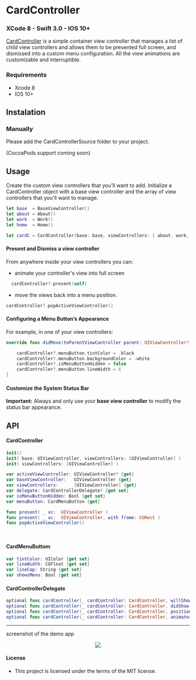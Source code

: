 # CardController
### XCode 8 - Swift 3.0 - IOS 10+




[CardController](https://github.com/manuelCarlos/CardController) is a simple container view controller that manages a list of child view controllers and allows them to be presented full screen, and dismissed into a custom menu configuration. All the view animations are customizable and interruptible.



### Requirements
- Xcode 8
- IOS 10+


## Instalation

### Manually
Please add the CardControllerSource folder to your project.

(CocoaPods support coming soon)




## Usage

 Create the custom view controllers that you'll want to add.
 Initialize a CardController object with a base view controller and the array of view controllers that you'll want to manage.

```swift
let base  = BaseViewController()
let about = About()
let work  = Work()
let home  = Home()

let cardC = CardController(base: base, viewControllers: [ about, work, home ])

```

#### Present and Dismiss a view controller
From anywhere inside your view controllers you can:
- animate your controller's view into full screen
```swift
  cardController?.present(self)
```

- move the views back into a menu position.
```swift
cardController?.popActiveViewController()
```

#### Configuring a Menu Button’s Appearance

For example, in one of your view controllers:
```swift
override func didMove(toParentViewController parent: UIViewController?) {

    cardController?.menuButton.tintColor = .black
    cardController?.menuButton.backgroundColor = .white
    cardController?.isMenuButtonHidden = false
    cardController?.menuButton.lineWidth = 6
}

```

#### Customize the System Status Bar

**Important:** Always and only use your **base view controller** to modify the status bar appearance.


## API

#### CardController

```swift
init()
init( base: UIViewController, viewControllers: [UIViewController] )
init( viewControllers: [UIViewController] )

var activeViewController: UIViewController? {get}
var baseViewController:   UIViewController {get}
var viewControllers:      [UIViewController] {get}
var delegate: CardControllerDelegate? {get set}
var isMenuButtonHidden: Bool {get set}
var menuButton: CardMenuButton {get}

func present( _ vc:  UIViewController )
func present( _ vc:  UIViewController, with frame: CGRect )
func popActiveViewController()




```

#### CardMenuButtom

```swift
var tintColor: UIColor {get set}
var lineWidth: CGFloat {get set}
var lineCap: String {get set}
var showsMenu: Bool {get set}

```

#### CardControllerDelegate

```swift
optional func cardController(_ cardController: CardController, willShow viewController: UIViewController)
optional func cardController(_ cardController: CardController, didShow  viewController: UIViewController)
optional func cardController(_ cardController: CardController, positionForDismissed viewController: UIViewController) -> CGPoint
optional func cardController(_ cardController: CardController, animatorFor viewController: UIViewController) -> UIViewPropertyAnimator?
```


----
screenshot of the demo app

<p align="center">
   <img src="http://manuelcarlos.github.io/images/cards.gif" >
</p>



#### License
 - This project is licensed under the terms of the MIT license.
